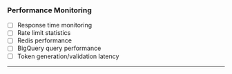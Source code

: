### Performance Monitoring

- [ ] Response time monitoring
- [ ] Rate limit statistics
- [ ] Redis performance
- [ ] BigQuery query performance
- [ ] Token generation/validation latency

---

